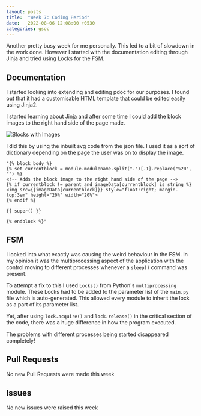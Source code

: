 ```yaml
---
layout: posts
title:  "Week 7: Coding Period"
date:   2022-08-06 12:08:00 +0530
categories: gsoc
---
```


Another pretty busy week for me personally. This led to a bit of slowdown in the work done. However I started with the documentation editing through Jinja and tried using Locks for the FSM.

## Documentation

I started looking into extending and editing pdoc for our purposes. I found out that it had a customisable HTML template that could be edited easily using Jinja2.

I started learning about Jinja and after some time I could add the block images to the right hand side of the page made. 

![Blocks with Images](/gsoc2022-Toshan_Luktuke/assets/images_in_docs.png)

I did this by using the inbuilt svg code from the json file. I used it as a sort of dictionary depending on the page the user was on to display the image.

```
"{% block body %}
{% set currentblock = module.modulename.split(".")[-1].replace("%20", "") %}
<!-- Adds the block image to the right hand side of the page -->
{% if currentblock != parent and imageData[currentblock] is string %}
<img src={{imageData[currentblock]}} style="float:right; margin-top:3em" height="20%" width="20%">
{% endif %}

{{ super() }}

{% endblock %}"
```

## FSM

I looked into what exactly was causing the weird behaviour in the FSM. In my opinion it was the multiprocessing aspect of the application with the control moving to different processes whenever a `sleep()` command was present.

To attempt a fix to this I used `Locks()` from Python's `multiprocessing` module. These Locks had to be added to the parameter list of the `main.py` file which is auto-generated. This allowed every module to inherit the lock as a part of its parameter list.

Yet, after using `lock.acquire()` and `lock.release()` in the critical section of the code, there was a huge difference in how the program executed.

The problems with different processes being started disappeared completely! 

## Pull Requests
No new Pull Requests were made this week
## Issues
No new issues were raised this week